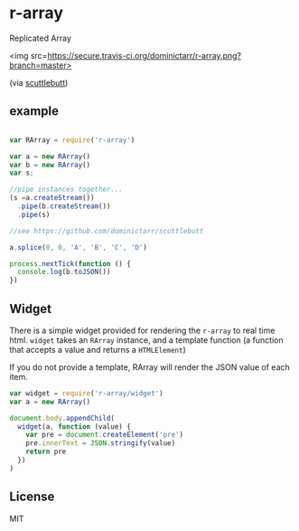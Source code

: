 # r-array

Replicated Array 

<img src=https://secure.travis-ci.org/dominictarr/r-array.png?branch=master>

(via [scuttlebutt](https://npm.im/scuttlebutt))

## example

``` js

var RArray = require('r-array')

var a = new RArray()
var b = new RArray()
var s;

//pipe instances together...
(s =a.createStream())
  .pipe(b.createStream())
  .pipe(s)

//see https://github.com/dominictarr/scuttlebutt

a.splice(0, 0, 'A', 'B', 'C', 'D')

process.nextTick(function () {
  console.log(b.toJSON())
})


```

## Widget

There is a simple widget provided for rendering the `r-array` to real time html.
`widget` takes an `RArray` instance, and a template function
(a function that accepts a value and returns a `HTMLElement`)

If you do not provide a template, RArray will render the JSON value of each item.
``` js
var widget = require('r-array/widget')
var a = new RArray()

document.body.appendChild(
  widget(a, function (value) {
    var pre = document.createElement('pre')
    pre.innerText = JSON.stringify(value)
    return pre
  })
)
```


## License

MIT
